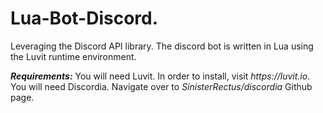# Lua-Bot-Discord. 
Leveraging the Discord API library. The discord bot is written in Lua using the Luvit runtime environment.

***Requirements:*** 
You will need Luvit. In order to install, visit _https://luvit.io_. 
You will need Discordia. Navigate over to _SinisterRectus/discordia_ Github page.

